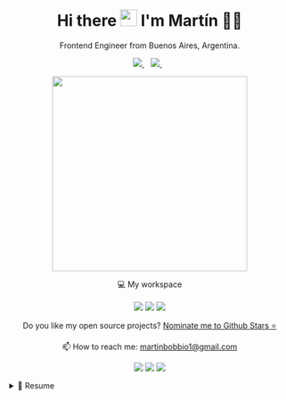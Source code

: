 
<h1 align='center'>
  Hi there <img src="https://user-images.githubusercontent.com/1303154/88677602-1635ba80-d120-11ea-84d8-d263ba5fc3c0.gif" width="30"> I'm Martín 👨‍💻
</h1>

<p align='center'>
  Frontend Engineer from Buenos Aires, Argentina.
</p>



<p align='center'>
  
  <a href="https://www.linkedin.com/in/martinbobbio">
    <img src="https://img.shields.io/badge/linkedin-%230077B5.svg?&style=for-the-badge&logo=linkedin&logoColor=white" />
  </a>&nbsp;&nbsp;
  <a href="https:/https://t.me/facundopadilla">
    <img src="https://img.shields.io/badge/telegram-%230077B5.svg?&style=for-the-badge&logo=telegram&logoColor=white" />        
  </a>&nbsp;&nbsp;
  
</p>

<p align='center'>
  <a href="#"><img src="https://github-readme-stats.vercel.app/api?username=martinbobbio&show_icons=true&count_private=true&theme=dark" width="350"></a>
</p>

<p align='center'>
  💻 My workspace<br/><br/>
  <img src="https://img.shields.io/badge/macbook%20pro-orange.svg?&style=for-the-badge&logo=apple&logoColor=white" />
  <img src="https://img.shields.io/badge/amd-ryzen%202200g%20-red.svg?&style=for-the-badge&logo=amd&logoColor=white" />
  <img src="https://img.shields.io/badge/RAM-16GB-%230071C5.svg?&style=for-the-badge&logoColor=white" />
</p>

<p align='center'>
  Do you like my open source projects? <a href='https://stars.github.com/nominate/'>Nominate me to Github Stars ⭐</a>
</p>


<p align='center'>
  📫 How to reach me: <a href='mailto:martinbobbio1@gmail.com'>martinbobbio1@gmail.com</a>
</p>
<p align='center'>
  <a href="#"><img src="https://badges.pufler.dev/visits/martinbobbio/profile"></a>
  <a href="#"><img src="https://badges.pufler.dev/years/martinbobbio"></a>
  <a href="#"><img src="https://badges.pufler.dev/repos/martinbobbio"></a>
</p>

<details>
  <summary>📃 Resume</summary>


## Education

- 📖 **Analista en Sistemas**\
📆 2015 - 2018\
📍 **Escuela Da Vinci** - Buenos Aires, Argentina

- 📖 **Tecnologías de la información**\
📆 2019 - 2021\
📍 **Universidad Palermo** - Buenos Aires, Argentina


## Experience

- 👨‍💻 **Developer Frontend**\
📆 2021 - moment\
📍 **Ripio** - Buenos Aires, Argentina
 
 - 👨‍💻 **Developer Frontend**\
📆 2019 - 2021\
📍 **Banco Galicia** - Buenos Aires, Argentina
 
- 👨‍💻 **Developer Jr.**\
📆 2017 - 2019\
📍 **Varcelona** - Buenos Aires, Argentina

## Technical information

<img align="right" src="https://img.shields.io/badge/Ubuntu-E95420?logo=ubuntu&logoColor=white" />
<img align="right" src="https://img.shields.io/badge/Windows-0078D6?logo=windows&logoColor=white" />
<img align="right" src="https://img.shields.io/badge/MacOS-0078D6?logo=apple&logoColor=white" />

**Operating Systems**
  
<img align="right" src="https://img.shields.io/badge/Python-3498DB?logo=python&logoColor=white" />
<img align="right" src="https://img.shields.io/badge/Flask-181717?logo=flask&logoColor=white" />
<img align="right" src="https://img.shields.io/badge/Slack-4A154B?logo=slack&logoColor=white" />
<img align="right" src="https://img.shields.io/badge/Github-181717?logo=github&logoColor=white" />
<img align="right" src="https://img.shields.io/badge/Java-E34F26?logo=java&logoColor=white" />
<img align="right" src="https://img.shields.io/badge/Pycharm-181717?logo=pycharm&logoColor=white" />
<img align="right" src="https://img.shields.io/badge/MySQL-3498DB?logo=mysql&logoColor=white" />
<img align="right" src="https://img.shields.io/badge/Linux-181717?logo=linux&logoColor=white" />
<img align="right" src="https://img.shields.io/badge/Docker-3498DB?logo=docker&logoColor=white" />
  
**Skills**


</details>
